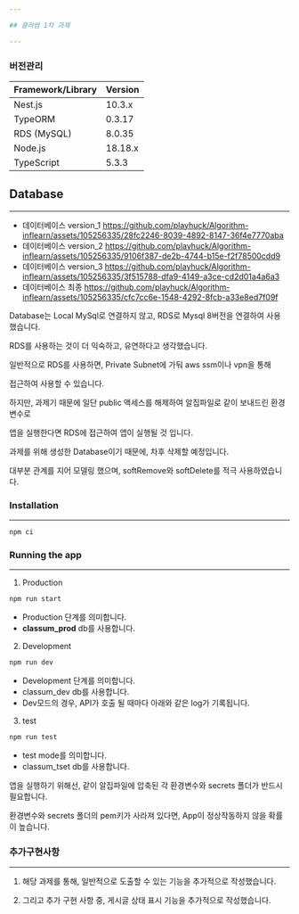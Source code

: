 ```yaml
---

## 클라썸 1차 과제

---
```


### 버전관리

| Framework/Library | Version |
| ----------------- | ------- |
| Nest.js           | 10.3.x  |
| TypeORM           | 0.3.17  |
| RDS (MySQL)       | 8.0.35  |
| Node.js           | 18.18.x |
| TypeScript        | 5.3.3   |

## Database

---

- 데이터베이스 version_1
  https://github.com/playhuck/Algorithm-inflearn/assets/105256335/28fc2246-8039-4892-8147-36f4e7770aba
- 데이터베이스 version_2
  https://github.com/playhuck/Algorithm-inflearn/assets/105256335/9106f387-de2b-4744-b15e-f2f78500cdd9
- 데이터베이스 version_3
  https://github.com/playhuck/Algorithm-inflearn/assets/105256335/3f515788-dfa9-4149-a3ce-cd2d01a4a6a3
- 데이터베이스 최종
  https://github.com/playhuck/Algorithm-inflearn/assets/105256335/cfc7cc6e-1548-4292-8fcb-a33e8ed7f09f

Database는 Local MySql로 연결하지 않고, RDS로 Mysql 8버전을 연결하여 사용 했습니다.

RDS를 사용하는 것이 더 익숙하고, 유연하다고 생각했습니다.

일반적으로 RDS를 사용하면, Private Subnet에 가둬 aws ssm이나 vpn을 통해

접근하여 사용할 수 있습니다.

하지만, 과제기 때문에 일단 public 액세스를 해제하여 알집파일로 같이 보내드린 환경변수로

앱을 실행한다면 RDS에 접근하여 앱이 실행될 것 입니다.

과제를 위해 생성한 Database이기 때문에, 차후 삭제할 예정입니다. 

대부분 관계를 지어 모델링 했으며, softRemove와 softDelete를 적극 사용하였습니다.

### **Installation**

---

```jsx
npm ci
```

### **Running the app**

---

1. Production
```jsx
npm run start 
```

- Production 단계를 의미합니다.
- **classum_prod** db를 사용합니다.

2. Development
```jsx
npm run dev 
```

- Development 단계를 의미합니다.
- classum_dev db를 사용합니다.
- Dev모드의 경우, API가 호출 될 때마다 아래와 같은 log가 기록됩니다.

3. test
```jsx
npm run test
```

- test mode를 의미합니다.
- classum_tset db를 사용합니다.

앱을 실행하기 위해선, 같이 알집파일에 압축된 각 환경변수와 secrets 폴더가 반드시 필요합니다.

환경변수와 secrets 폴더의 pem키가 사라져 있다면, App이 정상작동하지 않을 확률이 높습니다.

### 추가구현사항

---

1. 해당 과제를 통해, 일반적으로 도출할 수 있는 기능을 추가적으로 작성했습니다.

1. 그리고 추가 구현 사항 중, 게시글 상태 표시 기능을 추가적으로 작성했습니다.